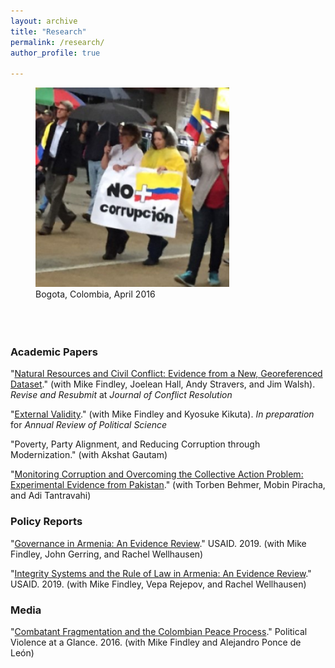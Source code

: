 ```yaml
---
layout: archive
title: "Research"
permalink: /research/
author_profile: true
  
---
```


<figure style="width: 310px; height: 390px" class="align-right">
  <img src="/images/corruption_colombia.jpg" alt="" />
  <figcaption>Bogota, Colombia, April 2016</figcaption>
</figure>

### Academic Papers

"[Natural Resources and Civil Conflict: Evidence from a New, Georeferenced Dataset](/research/natural-resources-conflict)." (with Mike Findley, Joelean Hall, Andy Stravers, and Jim Walsh). *Revise and Resubmit* at *Journal of Conflict Resolution* 

"[External Validity](/research/external-validity-arps)." (with Mike Findley and Kyosuke Kikuta). *In preparation* for *Annual Review of Political Science*

"Poverty, Party Alignment, and Reducing Corruption through Modernization." (with Akshat Gautam)

"[Monitoring Corruption and Overcoming the Collective Action Problem: Experimental Evidence from Pakistan](/research/monitoring-corruption-collective-action-problem)." (with Torben Behmer, Mobin Piracha, and Adi Tantravahi) 

### Policy Reports 

"[Governance in Armenia: An Evidence Review](https://pdf.usaid.gov/pdf_docs/PA00TNMG.pdf)." USAID. 2019. (with Mike Findley, John Gerring, and Rachel Wellhausen)

"[Integrity Systems and the Rule of Law in Armenia: An Evidence Review](https://pdf.usaid.gov/pdf_docs/PA00TNMJ.pdf)." USAID. 2019. (with Mike Findley, Vepa Rejepov, and Rachel Wellhausen)

### Media

"[Combatant Fragmentation and the Colombian Peace Process](https://politicalviolenceataglance.org/2016/05/09/spoiler-alert-combatant-fragmentation-and-the-colombian-peace-process/)." Political Violence at a Glance. 2016. (with Mike Findley and Alejandro Ponce de León)
